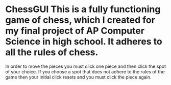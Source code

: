 # ChessGUI This is a fully functioning game of chess, which I created for my final project of AP Computer Science in high school. It adheres to all the rules of chess. 
In order to move the pieces you must click one piece and then click the spot of your choice. 
If you choose a spot that does not adhere to the rules of the game then your initial click resets and you must click the piece again.
